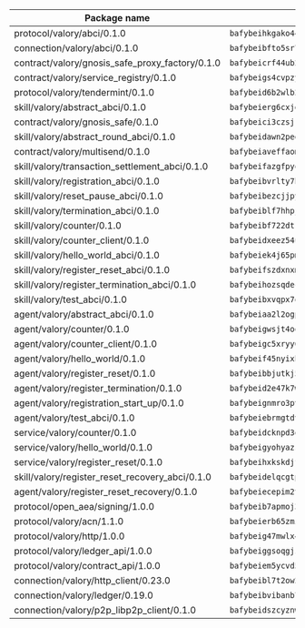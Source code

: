 | Package name                                                  | Package hash                                                  |
| ------------------------------------------------------------- | ------------------------------------------------------------- |
| protocol/valory/abci/0.1.0                                    | `bafybeihkgako44fzgurcv4hgbems4ptdtosae4lopnnr75eczb6kx3x2lm` |
| connection/valory/abci/0.1.0                                  | `bafybeibfto5sr7raxfetqcjvdpoqx6aodzs3c56cefuciikf4nws2qbbia` |
| contract/valory/gnosis_safe_proxy_factory/0.1.0               | `bafybeicrf44ub2kauwxan3zfbdmeqb2ae7xhftwucevr7q42bwho5oqcoa` |
| contract/valory/service_registry/0.1.0                        | `bafybeigs4cvpzyubnyw4cblgzqgkvrkrbpzsexxppcufxvssltxyx3ahua` |
| protocol/valory/tendermint/0.1.0                              | `bafybeid6b2wlb24g6d3godmqms44qvnpkhlvb27icotuobvnscmdmlhaha` |
| skill/valory/abstract_abci/0.1.0                              | `bafybeierg6cxjdg35ma4pmvjt4tauo4l56mjqrcnbtz6kftjafxicqvq6q` |
| contract/valory/gnosis_safe/0.1.0                             | `bafybeici3czsjrkeby4j3cppb2syrvmo3fx7ivi2bw3acevo4fzrf7kbui` |
| skill/valory/abstract_round_abci/0.1.0                        | `bafybeidawn2peg7tlvjwfo52kfwovgmi4iqonrukcysn3r2qnmtfoe4cre` |
| contract/valory/multisend/0.1.0                               | `bafybeiaveffaomsnmsc5hx62o77u7ilma6eipox7m5lrwa56737ektva3i` |
| skill/valory/transaction_settlement_abci/0.1.0                | `bafybeifazgfpyohyvhwbbjrep3hhyhafe5ygrhxoupolynqsufyldfbjom` |
| skill/valory/registration_abci/0.1.0                          | `bafybeibvrlty7bquwxstvl4pr4i3txoxxxoenk5ano43kluewlyj3mh7na` |
| skill/valory/reset_pause_abci/0.1.0                           | `bafybeibezcjjpyxgzxwf3qwvw5bgjfxpnfdys6gg5r66zuqbvgvxti2z2a` |
| skill/valory/termination_abci/0.1.0                           | `bafybeiblf7hhpjwjj3ntanltkasbjoaqorx5b4z5kfrqevqc2xtxvdzll4` |
| skill/valory/counter/0.1.0                                    | `bafybeibf722dtr75e6llkxwbz3ilcldssggypc3uqncgiwibyrdby6ifh4` |
| skill/valory/counter_client/0.1.0                             | `bafybeidxeez54untghyd5yu6dhdoraaqmmfh5g27u4s2yijdj75s3sakzu` |
| skill/valory/hello_world_abci/0.1.0                           | `bafybeiek4j65pmflktluoe2ihue7ysslmskl37duhz4x6zjhlnfxaf3ptm` |
| skill/valory/register_reset_abci/0.1.0                        | `bafybeifszdxnxm5wczctatrywkqhwgwdzu3a5lofibbz7off7fwcipvhz4` |
| skill/valory/register_termination_abci/0.1.0                  | `bafybeihozsqdectvn2uya5vl2hck4qqzuszxsi2ag6xp3vgejr3wagcfoa` |
| skill/valory/test_abci/0.1.0                                  | `bafybeibxvqpx7qfmwikeedhzcvpmfi4dkzd4wavoibei5arjfovazfa74e` |
| agent/valory/abstract_abci/0.1.0                              | `bafybeiaa2l2ogpz4y2w2oknifk5xppzm4ov2gpwth37tamkbqv7e37qbzm` |
| agent/valory/counter/0.1.0                                    | `bafybeigwsjt4oqyhbza3bwam247ntc4iwf7r2lylrhcbk63huenmccvula` |
| agent/valory/counter_client/0.1.0                             | `bafybeigc5xryy6xcmw6lwrumdycjvj3ouqlfitzk6sth7t5lmpjf62xsta` |
| agent/valory/hello_world/0.1.0                                | `bafybeif45nyixhkfme5wvjgouh7bsj3b34y37llhutnvzyzvxu4qoekisu` |
| agent/valory/register_reset/0.1.0                             | `bafybeibbjutkj5i6r4ujavuylys3trbjljtpwedrvfq263gjvcjmoi5wei` |
| agent/valory/register_termination/0.1.0                       | `bafybeid2e47k7wymaz6mgopl2jh4olpajz63p5xsdhoy5ujqhr3dcwf6gm` |
| agent/valory/registration_start_up/0.1.0                      | `bafybeignmro3pvjcbsc3b6wwjzwkvwfsz2rvxzbpt63ib34gfov4q6gkvm` |
| agent/valory/test_abci/0.1.0                                  | `bafybeiebrmgtdv2rj3aposa57xg3vofwzucke3yhf7w2itbj3nbefjbzj4` |
| service/valory/counter/0.1.0                                  | `bafybeidcknpd3omprrxxaj4cb2rfsjsu2yqo4zpwtishbubss2dm66hu6m` |
| service/valory/hello_world/0.1.0                              | `bafybeigyohyazssd5krqprdngulxnhd5lvukwc6x2jteco6vixqhsl2jiq` |
| service/valory/register_reset/0.1.0                           | `bafybeihxkskdjfnwbllat2nbxniyctz7mm7xkz6k7wz3y3ufrntpv45poa` |
| skill/valory/register_reset_recovery_abci/0.1.0               | `bafybeidelqcgtpcadboxmsmydo5smbwaia6sgo4ca5m7asbznop3bhxi2m` |
| agent/valory/register_reset_recovery/0.1.0                    | `bafybeiecepim2ttjen4j3wukja4v7n5bhr2ewga4ql4hk3gx3bikcaepfy` |
| protocol/open_aea/signing/1.0.0                               | `bafybeib7apmoj335cj4gla7rni3xiu5djz7qyfjd3zrj5br3vbiw5tqrjq` |
| protocol/valory/acn/1.1.0                                     | `bafybeierb65zmizvqcli6xucsceijkl4fv5fulabncavz73ciytkzhhmha` |
| protocol/valory/http/1.0.0                                    | `bafybeig47mwlx4rrw5b7xf6v32a42que6mfxas4h3ha5lzsjn7lfo63tga` |
| protocol/valory/ledger_api/1.0.0                              | `bafybeiggsoqgjzin6f4xfkpq4pexmtwjreg7a3o3sizzz4hc2phlfyfjgi` |
| protocol/valory/contract_api/1.0.0                            | `bafybeiem5ycvd57ist4bsrof4bwrsfh2etspht65pgqrsbbtzlvujpjyze` |
| connection/valory/http_client/0.23.0                          | `bafybeibl7t2ow2oyhkh4jthx72okg3rpqa73fabgwsbukdtjykk4pijp6e` |
| connection/valory/ledger/0.19.0                               | `bafybeibvibanb7jsisuoydx6k2mp5ljbgl5td7bmymzvg5lbl4766unlsi` |
| connection/valory/p2p_libp2p_client/0.1.0                     | `bafybeidszcyznwkwspp2wzvgz5lywo3pzexvs67fehzivgkheugarvaga4` |

